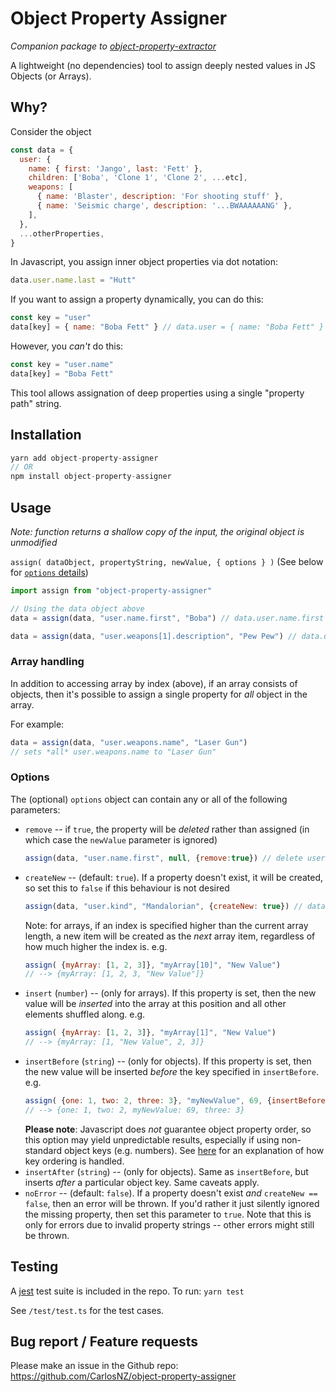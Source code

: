 # Object Property Assigner

*Companion package to [object-property-extractor](https://www.npmjs.com/package/object-property-extractor)*

A lightweight (no dependencies) tool to assign deeply nested values in JS Objects (or Arrays).

## Why?

Consider the object
```js
const data = {
  user: {
    name: { first: 'Jango', last: 'Fett' },
    children: ['Boba', 'Clone 1', 'Clone 2', ...etc],
    weapons: [
      { name: 'Blaster', description: 'For shooting stuff' },
      { name: 'Seismic charge', description: '...BWAAAAAANG' },
    ],
  },
  ...otherProperties,
}
```

In Javascript, you assign inner object properties via dot notation:
```js
data.user.name.last = "Hutt" 
```

If you want to assign a property dynamically, you can do this:
```js
const key = "user" 
data[key] = { name: "Boba Fett" } // data.user = { name: "Boba Fett" }
```

However, you *can't* do this:
```js
const key = "user.name"
data[key] = "Boba Fett"
```

This tool allows assignation of deep properties using a single "property path" string.

## Installation

```js
yarn add object-property-assigner
// OR
npm install object-property-assigner
```

## Usage

*Note: function returns a shallow copy of the input, the original object is unmodified*

`assign( dataObject, propertyString, newValue, { options } )`
(See below for [`options` details](#options))

```js
import assign from "object-property-assigner"

// Using the data object above
data = assign(data, "user.name.first", "Boba") // data.user.name.first = "Boba"

data = assign(data, "user.weapons[1].description", "Pew Pew") // data.user.weapons[1].description = "Pew Pew"
```

### Array handling

In addition to accessing array by index (above), if an array consists of objects, then it's possible to assign a single property for *all* object in the array.

For example:
```js
data = assign(data, "user.weapons.name", "Laser Gun")
// sets *all* user.weapons.name to "Laser Gun"
```


### Options

The (optional) `options` object can contain any or all of the following parameters:

- `remove` -- if `true`, the property will be *deleted* rather than assigned (in which case the `newValue` parameter is ignored)  
  ```js
  assign(data, "user.name.first", null, {remove:true}) // delete user.name.first
  ```
- `createNew` -- (default: `true`). If a property doesn't exist, it will be created, so set this to `false` if this behaviour is not desired  
  ```js
  assign(data, "user.kind", "Mandalorian", {createNew: true}) // data.user.kind = "Mandalorian"
  ```  
  Note: for arrays, if an index is specified higher than the current array length, a new item will be created as the *next* array item, regardless of how much higher the index is. e.g.  
  ```js
  assign( {myArray: [1, 2, 3]}, "myArray[10]", "New Value")
  // --> {myArray: [1, 2, 3, "New Value"]}
  ```
- `insert` (`number`) -- (only for arrays). If this property is set, then the new value will be *inserted* into the array at this position and all other elements shuffled along. e.g.  
  ```js
  assign( {myArray: [1, 2, 3]}, "myArray[1]", "New Value")
  // --> {myArray: [1, "New Value", 2, 3]}
  ```
- `insertBefore` (`string`) -- (only for objects). If this property is set, then the new value will be inserted *before* the key specified in `insertBefore`. e.g.  
  ```js
  assign( {one: 1, two: 2, three: 3}, "myNewValue", 69, {insertBefore: "three"} )
  // --> {one: 1, two: 2, myNewValue: 69, three: 3}
  ```
  **Please note**: Javascript does *not* guarantee object property order, so this option may yield unpredictable results, especially if using non-standard object keys (e.g. numbers). See [here](https://dev.to/frehner/the-order-of-js-object-keys-458d) for an explanation of how key ordering is handled.
- `insertAfter` (`string`) -- (only for objects). Same as `insertBefore`, but inserts *after* a particular object key. Same caveats apply.
- `noError` -- (default: `false`). If a property doesn't exist *and* `createNew == false`, then an error will be thrown. If you'd rather it just silently ignored the missing property, then set this parameter to `true`. Note that this is only for errors due to invalid property strings -- other errors might still be thrown.

## Testing

A [jest](https://jestjs.io/) test suite is included in the repo. To run:
`yarn test`

See `/test/test.ts` for the test cases.

## Bug report / Feature requests

Please make an issue in the Github repo: https://github.com/CarlosNZ/object-property-assigner
